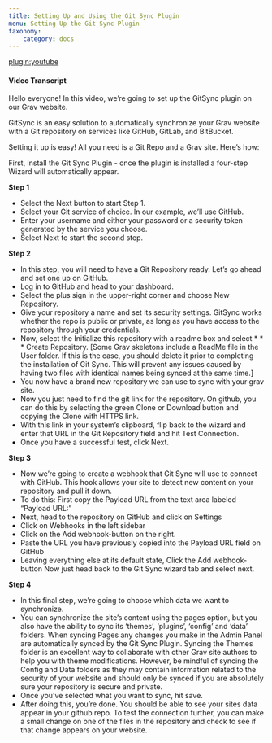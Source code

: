 ```yaml
---
title: Setting Up and Using the Git Sync Plugin
menu: Setting Up the Git Sync Plugin
taxonomy:
    category: docs
---
```


[plugin:youtube](https://www.youtube.com/watch?v=96CqtxL7WaQ)

#### Video Transcript

Hello everyone! In this video, we’re going to set up the GitSync plugin on our Grav website.

GitSync is an easy solution to automatically synchronize your Grav website with a Git repository on services like GitHub, GitLab, and BitBucket.

Setting it up is easy! All you need is a Git Repo and a Grav site. Here’s how:

First, install the Git Sync Plugin - once the plugin is installed a four-step Wizard will automatically appear.

**Step 1**  
* Select the Next button to start Step 1.
* Select your Git service of choice. In our example, we’ll use GitHub.
* Enter your username and either your password or a security token generated by the service you choose.
* Select Next to start the second step.

**Step 2**  
* In this step, you will need to have a Git Repository ready. Let’s go ahead and set one up on GitHub.
* Log in to GitHub and head to your dashboard.
* Select the plus sign in the upper-right corner and choose New Repository.
* Give your repository a name and set its security settings. GitSync works whether the repo is public or private, as long as you have access to the repository through your credentials.
* Now, select the Initialize this repository with a readme box and select * * * Create Repository. [Some Grav skeletons include a ReadMe file in the User folder. If this is the case, you should delete it prior to completing the installation of Git Sync. This will prevent any issues caused by having two files with identical names being synced at the same time.]
* You now have a brand new repository we can use to sync with your grav site.
* Now you just need to find the git link for the repository. On github, you can do this by selecting the green Clone or Download button and copying the Clone with HTTPS link.
* With this link in your system’s clipboard, flip back to the wizard and enter that URL in the Git Repository field and hit Test Connection.
* Once you have a successful test, click Next.

**Step 3**  
* Now we’re going to create a webhook that Git Sync will use to connect with GitHub. This hook allows your site to detect new content on your repository and pull it down.
* To do this: First copy the Payload URL from the text area labeled “Payload URL:”
* Next, head to the repository on GitHub and click on Settings
* Click on Webhooks in the left sidebar
* Click on the Add webhook-button on the right.
* Paste the URL you have previously copied into the Payload URL field on GitHub
* Leaving everything else at its default state, Click the Add webhook-button
Now just head back to the Git Sync wizard tab and select next.

**Step 4**  
* In this final step, we’re going to choose which data we want to synchronize.
* You can synchronize the site’s content using the pages option, but you also have the ability to sync its ‘themes’, ‘plugins’, ‘config’ and ‘data’ folders. When syncing Pages any changes you make in the Admin Panel are automatically synced by the Git Sync Plugin. Syncing the Themes folder is an excellent way to collaborate with other Grav site authors to help you with theme modifications. However, be mindful of syncing the Config and Data folders as they may contain information related to the security of your website and should only be synced if you are absolutely sure your repository is secure and private.
* Once you’ve selected what you want to sync, hit save.
* After doing this, you’re done. You should be able to see your sites data appear in your github repo. To test the connection further, you can make a small change on one of the files in the repository and check to see if that change appears on your website.
